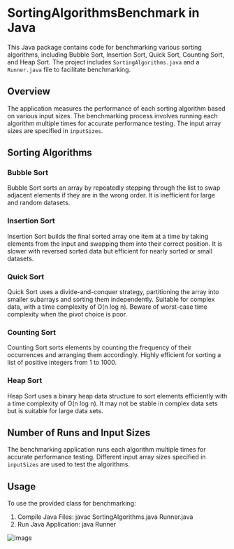 # SortingAlgorithmsBenchmark in Java

This Java package contains code for benchmarking various sorting algorithms, including Bubble Sort, Insertion Sort, Quick Sort, Counting Sort, and Heap Sort. The project includes `SortingAlgorithms.java` and a `Runner.java` file to facilitate benchmarking.

## Overview

The application measures the performance of each sorting algorithm based on various input sizes. The benchmarking process involves running each algorithm multiple times for accurate performance testing. The input array sizes are specified in `inputSizes`.

## Sorting Algorithms

### Bubble Sort
Bubble Sort sorts an array by repeatedly stepping through the list to swap adjacent elements if they are in the wrong order. It is inefficient for large and random datasets.

### Insertion Sort
Insertion Sort builds the final sorted array one item at a time by taking elements from the input and swapping them into their correct position. It is slower with reversed sorted data but efficient for nearly sorted or small datasets.

### Quick Sort
Quick Sort uses a divide-and-conquer strategy, partitioning the array into smaller subarrays and sorting them independently. Suitable for complex data, with a time complexity of O(n log n). Beware of worst-case time complexity when the pivot choice is poor.

### Counting Sort
Counting Sort sorts elements by counting the frequency of their occurrences and arranging them accordingly. Highly efficient for sorting a list of positive integers from 1 to 1000.

### Heap Sort
Heap Sort uses a binary heap data structure to sort elements efficiently with a time complexity of O(n log n). It may not be stable in complex data sets but is suitable for large data sets.

## Number of Runs and Input Sizes

The benchmarking application runs each algorithm multiple times for accurate performance testing. Different input array sizes specified in `inputSizes` are used to test the algorithms.

## Usage

To use the provided class for benchmarking:

1. Compile Java Files:
    javac SortingAlgorithms.java Runner.java
2. Run Java Application:
    java Runner



![image](https://github.com/Richard-JWE/SortingAlgorithmsBenchmark/assets/86606594/55016cd0-41e8-4337-853d-e4f48837d01e)


